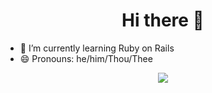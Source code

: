 <h1 align="center">Hi there 👋</h1>

<!--
<p align="center">
I'm a young, passionate guy from an astonishingly beautiful city of Saint Petersburg. A list of my hobbies includes a wide spectrum of different things, e.g. music, languages, programming, exploring my city and weeping into my pillow. I'm really an outgoing person who likes making new aquaintances, but at the same time I'm a sensitive introvert who needs a lot of personal space.
</p>

<p align="center">
Welcome at my GitHub page, where you can find lots of questionable code, as well as some nice-looking projects which were likely to be finished at the last day before the deadline. Nonetheless, I'm trying to grow as a person and to develop as a developer.
</p>


**polttergeist/polttergeist** is a ✨ _special_ ✨ repository because its `README.md` (this file) appears on your GitHub profile.

Here are some ideas to get you started:

- 🔭 I’m currently working on ...
- 👯 I’m looking to collaborate on ...
- 🤔 I’m looking for help with ...

- 💬 Ask me about how to lose your religion, standing in the corner, standing in the spotlight
- 📫 How to reach me: pray.
- ⚡ Fun fact: i'm a walrus.
-->

- 🌱 I’m currently learning Ruby on Rails
- 😄 Pronouns: he/him/Thou/Thee

<p align="center">
<img src="https://i.pinimg.com/originals/50/c5/f1/50c5f1847013012ee0f25f67fdddb8d9.gif">
</p>
